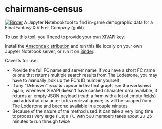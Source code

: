 # chairmans-census
[![Binder](https://mybinder.org/badge_logo.svg)](https://mybinder.org/v2/gh/hunkyjimpjorps/chairmans-census/master)
A Jupyter Notebook tool to find in-game demographic data for a Final Fantasy XIV Free Company (guild)

To use this tool, you'll need to provide your own [XIVAPI](https://xivapi.com) key.

Install the [Anaconda distribution](https://www.anaconda.com/downloads) and run this file locally on your own Jupyter Notebook server, or run it on [Binder](https://mybinder.org/v2/gh/hunkyjimpjorps/chairmans-census/master).

Caveats for use:
* Provide the full FC name and server name; if you have a short FC name or one that returns multiple search results from The Lodestone, you may have to manually look up the FC's ID number yourself
* If any "Unknown" results appear in the final graph, run the worksheet again; whenever XIVAPI doesn't have cached character data available, it returns an empty JSON payload (read: a form with a lot of empty fields) and adds that character to its retrieval queue; its will be scraped from The Lodestone and become available in a couple minutes
* Because of the nature of the method used, it can take a very long time to process very large FCs; a FC with 500 members takes about 20-25 minutes to run through twice
